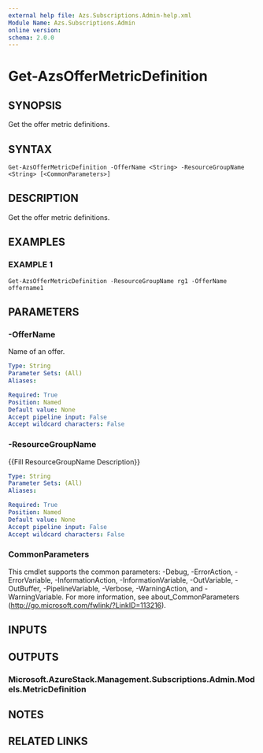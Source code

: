 ```yaml
---
external help file: Azs.Subscriptions.Admin-help.xml
Module Name: Azs.Subscriptions.Admin
online version: 
schema: 2.0.0
---
```


# Get-AzsOfferMetricDefinition

## SYNOPSIS
Get the offer metric definitions.

## SYNTAX

```
Get-AzsOfferMetricDefinition -OfferName <String> -ResourceGroupName <String> [<CommonParameters>]
```

## DESCRIPTION
Get the offer metric definitions.

## EXAMPLES

### EXAMPLE 1
```
Get-AzsOfferMetricDefinition -ResourceGroupName rg1 -OfferName offername1
```

## PARAMETERS

### -OfferName
Name of an offer.

```yaml
Type: String
Parameter Sets: (All)
Aliases: 

Required: True
Position: Named
Default value: None
Accept pipeline input: False
Accept wildcard characters: False
```

### -ResourceGroupName
{{Fill ResourceGroupName Description}}

```yaml
Type: String
Parameter Sets: (All)
Aliases: 

Required: True
Position: Named
Default value: None
Accept pipeline input: False
Accept wildcard characters: False
```

### CommonParameters
This cmdlet supports the common parameters: -Debug, -ErrorAction, -ErrorVariable, -InformationAction, -InformationVariable, -OutVariable, -OutBuffer, -PipelineVariable, -Verbose, -WarningAction, and -WarningVariable. For more information, see about_CommonParameters (http://go.microsoft.com/fwlink/?LinkID=113216).

## INPUTS

## OUTPUTS

### Microsoft.AzureStack.Management.Subscriptions.Admin.Models.MetricDefinition

## NOTES

## RELATED LINKS

